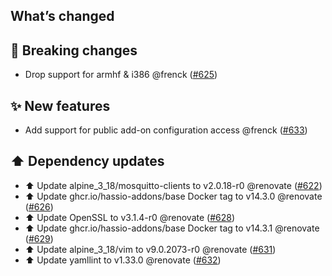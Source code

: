 ## What’s changed

## 🚨 Breaking changes

- Drop support for armhf & i386 @frenck ([#625](https://github.com/hassio-addons/addon-ssh/pull/625))

## ✨ New features

- Add support for public add-on configuration access @frenck ([#633](https://github.com/hassio-addons/addon-ssh/pull/633))

## ⬆️ Dependency updates

- ⬆️ Update alpine_3_18/mosquitto-clients to v2.0.18-r0 @renovate ([#622](https://github.com/hassio-addons/addon-ssh/pull/622))
- ⬆️ Update ghcr.io/hassio-addons/base Docker tag to v14.3.0 @renovate ([#626](https://github.com/hassio-addons/addon-ssh/pull/626))
- ⬆️ Update OpenSSL to v3.1.4-r0 @renovate ([#628](https://github.com/hassio-addons/addon-ssh/pull/628))
- ⬆️ Update ghcr.io/hassio-addons/base Docker tag to v14.3.1 @renovate ([#629](https://github.com/hassio-addons/addon-ssh/pull/629))
- ⬆️ Update alpine_3_18/vim to v9.0.2073-r0 @renovate ([#631](https://github.com/hassio-addons/addon-ssh/pull/631))
- ⬆️ Update yamllint to v1.33.0 @renovate ([#632](https://github.com/hassio-addons/addon-ssh/pull/632))
